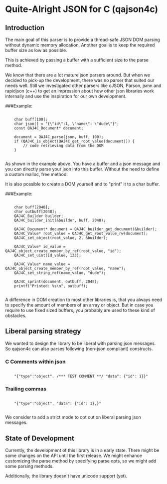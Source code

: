 # Quite-Alright JSON for C (qajson4c)

## Introduction

The main goal of this parser is to provide a thread-safe JSON DOM parsing without dynamic memory allocation.
Another goal is to keep the required buffer size as low as possible.

This is achieved by passing a buffer with a sufficient size to the parse method.

We know that there are a lot mature json parsers around. But when we decided to pick-up the development, there was no parser that suited our needs well. Still we investigated other parsers like cJSON, Parson, jsmn and rapidjson (c++) to get an impression about how other json libraries work internally and use the inspiration for our own development.


###Example:
```

	char buff[100];
	char json[] = "{\"id\":1, \"name\": \"dude\"}";
	const QAJ4C_Document* document;
	
	document = QAJ4C_parse(json, buff, 100);
	if (QAJ4C_is_object(QAJ4C_get_root_value(document))) {
		// code retrieving data from the DOM
	}
	
```

As shown in the example above. You have a buffer and a json message and you can directly parse your json into this
buffer. Without the need to define a custom malloc, free method.

It is also possible to create a DOM yourself and to "print" it to a char buffer.

###Example:
```
	
	char buff[2048];
	char outbuff[2048];
	QAJ4C_Builder builder;
	QAJ4C_builder_init(&builder, buff, 2048);

	QAJ4C_Document* document = QAJ4C_builder_get_document(&builder);
	QAJ4C_Value* root_value = QAJ4C_get_root_value_rw(document);
	QAJ4C_set_object(root_value, 2, &builder);

	QAJ4C_Value* id_value = QAJ4C_object_create_member_by_ref(root_value, "id");
	QAJ4C_set_uint(id_value, 123);

    QAJ4C_Value* name_value = QAJ4C_object_create_member_by_ref(root_value, "name");
    QAJ4C_set_string_ref(name_value, "dude");

	QAJ4C_sprint(document, outbuff, 2048);
	printf("Printed: %s\n", outbuff);
	

```

A difference in DOM creation to most other libraries is, that you always need to specify the amount of members of an array or object. But in case you require to use fixed sized buffers, you probably are used to these kind of obstacles.

## Liberal parsing strategy

We wanted to design the library to be liberal with parsing json messages. So qajson4c can also parses following (non-json compliant) constructs.


### C Comments within json
```

	"{"type":"object", /*** TEST COMMENT **/ "data": {"id": 1}}"

```

### Trailing commas
```

	"{"type":"object", "data": {"id": 1},}"
	
```

We consider to add a strict mode to opt out on liberal parsing json messages.


## State of Development

Currently, the development of this library is in a early state. There might be some changes on the API until the first release. We might enhance customizing the parse method by specifying parse opts, so we might add some parsing methods.

Additionally, the library doesn't have unicode support (yet).
